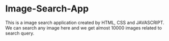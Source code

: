 # Image-Search-App
This is a image search application created by HTML, CSS and JAVASCRIPT. We can search any image here and we get almost 10000 images related to search query.
